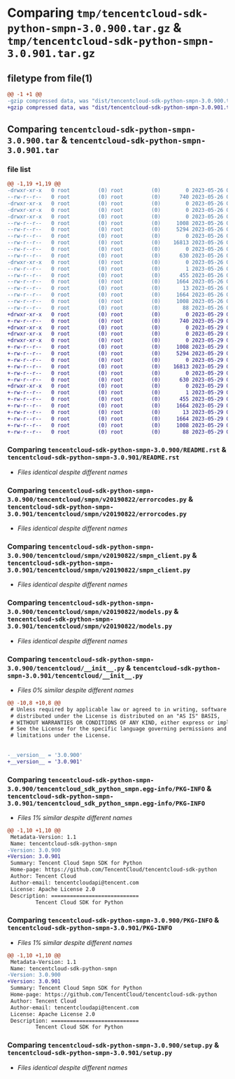# Comparing `tmp/tencentcloud-sdk-python-smpn-3.0.900.tar.gz` & `tmp/tencentcloud-sdk-python-smpn-3.0.901.tar.gz`

## filetype from file(1)

```diff
@@ -1 +1 @@
-gzip compressed data, was "dist/tencentcloud-sdk-python-smpn-3.0.900.tar", last modified: Fri May 26 02:26:09 2023, max compression
+gzip compressed data, was "dist/tencentcloud-sdk-python-smpn-3.0.901.tar", last modified: Mon May 29 02:35:06 2023, max compression
```

## Comparing `tencentcloud-sdk-python-smpn-3.0.900.tar` & `tencentcloud-sdk-python-smpn-3.0.901.tar`

### file list

```diff
@@ -1,19 +1,19 @@
-drwxr-xr-x   0 root         (0) root         (0)        0 2023-05-26 02:26:09.000000 tencentcloud-sdk-python-smpn-3.0.900/
--rw-r--r--   0 root         (0) root         (0)      740 2023-05-26 02:26:09.000000 tencentcloud-sdk-python-smpn-3.0.900/README.rst
-drwxr-xr-x   0 root         (0) root         (0)        0 2023-05-26 02:26:09.000000 tencentcloud-sdk-python-smpn-3.0.900/tencentcloud/
-drwxr-xr-x   0 root         (0) root         (0)        0 2023-05-26 02:26:09.000000 tencentcloud-sdk-python-smpn-3.0.900/tencentcloud/smpn/
-drwxr-xr-x   0 root         (0) root         (0)        0 2023-05-26 02:26:09.000000 tencentcloud-sdk-python-smpn-3.0.900/tencentcloud/smpn/v20190822/
--rw-r--r--   0 root         (0) root         (0)     1008 2023-05-26 02:26:09.000000 tencentcloud-sdk-python-smpn-3.0.900/tencentcloud/smpn/v20190822/errorcodes.py
--rw-r--r--   0 root         (0) root         (0)     5294 2023-05-26 02:26:09.000000 tencentcloud-sdk-python-smpn-3.0.900/tencentcloud/smpn/v20190822/smpn_client.py
--rw-r--r--   0 root         (0) root         (0)        0 2023-05-26 02:26:09.000000 tencentcloud-sdk-python-smpn-3.0.900/tencentcloud/smpn/v20190822/__init__.py
--rw-r--r--   0 root         (0) root         (0)    16813 2023-05-26 02:26:09.000000 tencentcloud-sdk-python-smpn-3.0.900/tencentcloud/smpn/v20190822/models.py
--rw-r--r--   0 root         (0) root         (0)        0 2023-05-26 02:26:09.000000 tencentcloud-sdk-python-smpn-3.0.900/tencentcloud/smpn/__init__.py
--rw-r--r--   0 root         (0) root         (0)      630 2023-05-26 02:26:09.000000 tencentcloud-sdk-python-smpn-3.0.900/tencentcloud/__init__.py
-drwxr-xr-x   0 root         (0) root         (0)        0 2023-05-26 02:26:09.000000 tencentcloud-sdk-python-smpn-3.0.900/tencentcloud_sdk_python_smpn.egg-info/
--rw-r--r--   0 root         (0) root         (0)        1 2023-05-26 02:26:09.000000 tencentcloud-sdk-python-smpn-3.0.900/tencentcloud_sdk_python_smpn.egg-info/dependency_links.txt
--rw-r--r--   0 root         (0) root         (0)      455 2023-05-26 02:26:09.000000 tencentcloud-sdk-python-smpn-3.0.900/tencentcloud_sdk_python_smpn.egg-info/SOURCES.txt
--rw-r--r--   0 root         (0) root         (0)     1664 2023-05-26 02:26:09.000000 tencentcloud-sdk-python-smpn-3.0.900/tencentcloud_sdk_python_smpn.egg-info/PKG-INFO
--rw-r--r--   0 root         (0) root         (0)       13 2023-05-26 02:26:09.000000 tencentcloud-sdk-python-smpn-3.0.900/tencentcloud_sdk_python_smpn.egg-info/top_level.txt
--rw-r--r--   0 root         (0) root         (0)     1664 2023-05-26 02:26:09.000000 tencentcloud-sdk-python-smpn-3.0.900/PKG-INFO
--rw-r--r--   0 root         (0) root         (0)     1008 2023-05-26 02:26:09.000000 tencentcloud-sdk-python-smpn-3.0.900/setup.py
--rw-r--r--   0 root         (0) root         (0)       88 2023-05-26 02:26:09.000000 tencentcloud-sdk-python-smpn-3.0.900/setup.cfg
+drwxr-xr-x   0 root         (0) root         (0)        0 2023-05-29 02:35:06.000000 tencentcloud-sdk-python-smpn-3.0.901/
+-rw-r--r--   0 root         (0) root         (0)      740 2023-05-29 02:35:06.000000 tencentcloud-sdk-python-smpn-3.0.901/README.rst
+drwxr-xr-x   0 root         (0) root         (0)        0 2023-05-29 02:35:06.000000 tencentcloud-sdk-python-smpn-3.0.901/tencentcloud/
+drwxr-xr-x   0 root         (0) root         (0)        0 2023-05-29 02:35:06.000000 tencentcloud-sdk-python-smpn-3.0.901/tencentcloud/smpn/
+drwxr-xr-x   0 root         (0) root         (0)        0 2023-05-29 02:35:06.000000 tencentcloud-sdk-python-smpn-3.0.901/tencentcloud/smpn/v20190822/
+-rw-r--r--   0 root         (0) root         (0)     1008 2023-05-29 02:35:06.000000 tencentcloud-sdk-python-smpn-3.0.901/tencentcloud/smpn/v20190822/errorcodes.py
+-rw-r--r--   0 root         (0) root         (0)     5294 2023-05-29 02:35:06.000000 tencentcloud-sdk-python-smpn-3.0.901/tencentcloud/smpn/v20190822/smpn_client.py
+-rw-r--r--   0 root         (0) root         (0)        0 2023-05-29 02:35:06.000000 tencentcloud-sdk-python-smpn-3.0.901/tencentcloud/smpn/v20190822/__init__.py
+-rw-r--r--   0 root         (0) root         (0)    16813 2023-05-29 02:35:06.000000 tencentcloud-sdk-python-smpn-3.0.901/tencentcloud/smpn/v20190822/models.py
+-rw-r--r--   0 root         (0) root         (0)        0 2023-05-29 02:35:06.000000 tencentcloud-sdk-python-smpn-3.0.901/tencentcloud/smpn/__init__.py
+-rw-r--r--   0 root         (0) root         (0)      630 2023-05-29 02:35:06.000000 tencentcloud-sdk-python-smpn-3.0.901/tencentcloud/__init__.py
+drwxr-xr-x   0 root         (0) root         (0)        0 2023-05-29 02:35:06.000000 tencentcloud-sdk-python-smpn-3.0.901/tencentcloud_sdk_python_smpn.egg-info/
+-rw-r--r--   0 root         (0) root         (0)        1 2023-05-29 02:35:06.000000 tencentcloud-sdk-python-smpn-3.0.901/tencentcloud_sdk_python_smpn.egg-info/dependency_links.txt
+-rw-r--r--   0 root         (0) root         (0)      455 2023-05-29 02:35:06.000000 tencentcloud-sdk-python-smpn-3.0.901/tencentcloud_sdk_python_smpn.egg-info/SOURCES.txt
+-rw-r--r--   0 root         (0) root         (0)     1664 2023-05-29 02:35:06.000000 tencentcloud-sdk-python-smpn-3.0.901/tencentcloud_sdk_python_smpn.egg-info/PKG-INFO
+-rw-r--r--   0 root         (0) root         (0)       13 2023-05-29 02:35:06.000000 tencentcloud-sdk-python-smpn-3.0.901/tencentcloud_sdk_python_smpn.egg-info/top_level.txt
+-rw-r--r--   0 root         (0) root         (0)     1664 2023-05-29 02:35:06.000000 tencentcloud-sdk-python-smpn-3.0.901/PKG-INFO
+-rw-r--r--   0 root         (0) root         (0)     1008 2023-05-29 02:35:06.000000 tencentcloud-sdk-python-smpn-3.0.901/setup.py
+-rw-r--r--   0 root         (0) root         (0)       88 2023-05-29 02:35:06.000000 tencentcloud-sdk-python-smpn-3.0.901/setup.cfg
```

### Comparing `tencentcloud-sdk-python-smpn-3.0.900/README.rst` & `tencentcloud-sdk-python-smpn-3.0.901/README.rst`

 * *Files identical despite different names*

### Comparing `tencentcloud-sdk-python-smpn-3.0.900/tencentcloud/smpn/v20190822/errorcodes.py` & `tencentcloud-sdk-python-smpn-3.0.901/tencentcloud/smpn/v20190822/errorcodes.py`

 * *Files identical despite different names*

### Comparing `tencentcloud-sdk-python-smpn-3.0.900/tencentcloud/smpn/v20190822/smpn_client.py` & `tencentcloud-sdk-python-smpn-3.0.901/tencentcloud/smpn/v20190822/smpn_client.py`

 * *Files identical despite different names*

### Comparing `tencentcloud-sdk-python-smpn-3.0.900/tencentcloud/smpn/v20190822/models.py` & `tencentcloud-sdk-python-smpn-3.0.901/tencentcloud/smpn/v20190822/models.py`

 * *Files identical despite different names*

### Comparing `tencentcloud-sdk-python-smpn-3.0.900/tencentcloud/__init__.py` & `tencentcloud-sdk-python-smpn-3.0.901/tencentcloud/__init__.py`

 * *Files 0% similar despite different names*

```diff
@@ -10,8 +10,8 @@
 # Unless required by applicable law or agreed to in writing, software
 # distributed under the License is distributed on an "AS IS" BASIS,
 # WITHOUT WARRANTIES OR CONDITIONS OF ANY KIND, either express or implied.
 # See the License for the specific language governing permissions and
 # limitations under the License.
 
 
-__version__ = '3.0.900'
+__version__ = '3.0.901'
```

### Comparing `tencentcloud-sdk-python-smpn-3.0.900/tencentcloud_sdk_python_smpn.egg-info/PKG-INFO` & `tencentcloud-sdk-python-smpn-3.0.901/tencentcloud_sdk_python_smpn.egg-info/PKG-INFO`

 * *Files 1% similar despite different names*

```diff
@@ -1,10 +1,10 @@
 Metadata-Version: 1.1
 Name: tencentcloud-sdk-python-smpn
-Version: 3.0.900
+Version: 3.0.901
 Summary: Tencent Cloud Smpn SDK for Python
 Home-page: https://github.com/TencentCloud/tencentcloud-sdk-python
 Author: Tencent Cloud
 Author-email: tencentcloudapi@tencent.com
 License: Apache License 2.0
 Description: ============================
         Tencent Cloud SDK for Python
```

### Comparing `tencentcloud-sdk-python-smpn-3.0.900/PKG-INFO` & `tencentcloud-sdk-python-smpn-3.0.901/PKG-INFO`

 * *Files 1% similar despite different names*

```diff
@@ -1,10 +1,10 @@
 Metadata-Version: 1.1
 Name: tencentcloud-sdk-python-smpn
-Version: 3.0.900
+Version: 3.0.901
 Summary: Tencent Cloud Smpn SDK for Python
 Home-page: https://github.com/TencentCloud/tencentcloud-sdk-python
 Author: Tencent Cloud
 Author-email: tencentcloudapi@tencent.com
 License: Apache License 2.0
 Description: ============================
         Tencent Cloud SDK for Python
```

### Comparing `tencentcloud-sdk-python-smpn-3.0.900/setup.py` & `tencentcloud-sdk-python-smpn-3.0.901/setup.py`

 * *Files identical despite different names*

